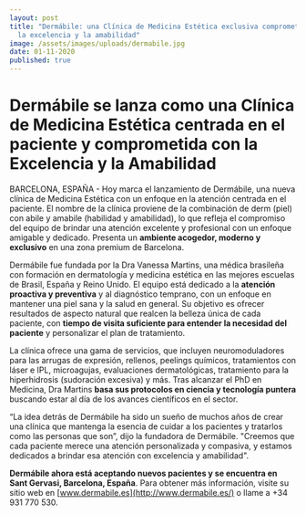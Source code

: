 ```yaml
---
layout: post
title: "Dermábile: una Clínica de Medicina Estética exclusiva comprometida con
  la excelencia y la amabilidad"
image: /assets/images/uploads/dermabile.jpg
date: 01-11-2020
published: true
---
```

# **Dermábile se lanza como una Clínica de Medicina Estética centrada en el paciente y comprometida con la Excelencia y la Amabilidad**

BARCELONA, ESPAÑA - Hoy marca el lanzamiento de Dermábile, una nueva clínica de Medicina Estética con un enfoque en la atención centrada en el paciente. El nombre de la clínica proviene de la combinación de derm (piel) con abile y amabile (habilidad y amabilidad), lo que refleja el compromiso del equipo de brindar una atención excelente y profesional con un enfoque amigable y dedicado.  Presenta un **ambiente acogedor, moderno y exclusivo** en una zona premium de Barcelona.

Dermábile fue fundada por la Dra Vanessa Martins, una médica brasileña con formación en dermatología y medicina estética en las mejores escuelas de Brasil, España y Reino Unido.  El equipo está dedicado a la **atención proactiva y preventiva** y al diagnóstico temprano, con un enfoque en mantener una piel sana y la salud en general. Su objetivo es ofrecer resultados de aspecto natural que realcen la belleza única de cada paciente, con **tiempo de visita suficiente para entender la necesidad del paciente** y personalizar el plan de tratamiento.

La clínica ofrece una gama de servicios, que incluyen neuromoduladores para las arrugas de expresión, rellenos, peelings químicos, tratamientos con láser e IPL, microagujas, evaluaciones dermatológicas, tratamiento para la hiperhidrosis (sudoración excesiva) y más. Tras alcanzar el PhD en Medicina, Dra Martins **basa sus protocolos en ciencia y tecnología puntera** buscando estar al día de los avances científicos en el sector.

“La idea detrás de Dermábile ha sido un sueño de muchos años de crear una clínica que mantenga la esencia de cuidar a los pacientes y tratarlos como las personas que son”, dijo la fundadora de Dermábile. "Creemos que cada paciente merece una atención personalizada y compasiva, y estamos dedicados a brindar esa atención con excelencia y amabilidad".

**Dermábile ahora está aceptando nuevos pacientes y se encuentra en Sant Gervasi, Barcelona, España**. Para obtener más información, visite su sitio web en [www.dermabile.es](http://www.dermabile.es/) o llame a +34 931 770 530.